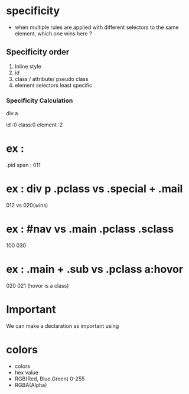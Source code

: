 

# specificity
- when multiple rules are applied with different selectors to the same element, which one wins here ?

## Specificity order
1. Inline style
2. id
3. class / attribute/ pseudo class
4. element selectors least specific


### Specificity Calculation

div a 

id :0    class:0   element :2

# ex : 

.pid span  : 011

# ex : div p .pclass   vs   .special + .mail

012  vs  020(wins)

# ex : #nav  vs .main .pclass .sclass
100 030

# ex : .main + .sub   vs .pclass a:hovor
020    021  (hovor is a class)

# Important
We can make a declaration as important using 

# colors
-    colors
-    hex value
-    RGB(Red, Blue,Green) 0-255
-    RGBA(Alpha)



